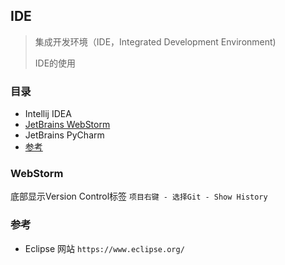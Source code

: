 ## IDE

> 集成开发环境（IDE，Integrated Development Environment)
> 
> IDE的使用


### 目录
* Intellij IDEA
* [JetBrains WebStorm](#WebStorm)
* JetBrains PyCharm
* [参考](#参考)

### WebStorm
底部显示Version Control标签 `项目右键 - 选择Git - Show History`

### 参考
* Eclipse 网站  `https://www.eclipse.org/`